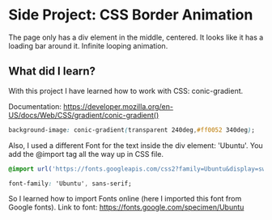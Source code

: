 # Side Project: CSS Border Animation

The page only has a div element in the middle, centered. It looks like it has a loading bar around it. Infinite looping animation.

## What did I learn?

With this project I have learned how to work with CSS: conic-gradient.

Documentation: <https://developer.mozilla.org/en-US/docs/Web/CSS/gradient/conic-gradient()>

```CSS
background-image: conic-gradient(transparent 240deg,#ff0052 340deg);
```

Also, I used a different Font for the text inside the div element: 'Ubuntu'. You add the @import tag all the way up in CSS file.

```CSS
@import url('https://fonts.googleapis.com/css2?family=Ubuntu&display=swap');

font-family: 'Ubuntu', sans-serif;
```

So I learned how to import Fonts online (here I imported this font from Google fonts).
Link to font: <https://fonts.google.com/specimen/Ubuntu>
